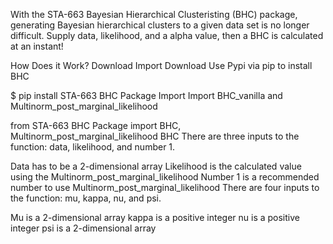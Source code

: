 With the STA-663 Bayesian Hierarchical Clusteristing (BHC) package, generating Bayesian hierarchical clusters to a given data set is no longer difficult. Supply data, likelihood, and a alpha value, then a BHC is calculated at an instant!

How Does it Work?
Download
Import
Download
Use Pypi via pip to install BHC

$ pip install STA-663 BHC Package
Import
Import BHC_vanilla and Multinorm_post_marginal_likelihood

from STA-663 BHC Package import BHC, Multinorm_post_marginal_likelihood
BHC
There are three inputs to the function: data, likelihood, and number 1.

Data has to be a 2-dimensional array
Likelihood is the calculated value using the Multinorm_post_marginal_likelihood
Number 1 is a recommended number to use
Multinorm_post_marginal_likelihood
There are four inputs to the function: mu, kappa, nu, and psi.

Mu is a 2-dimensional array
kappa is a positive integer
nu is a positive integer
psi is a 2-dimensional array